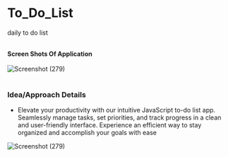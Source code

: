 # To_Do_List
daily to do list
<br><br>

**Screen Shots Of Application** <br><br>
![Screenshot (279)](https://github.com/Pavanjangle/CodeSoft-To-Do-List/blob/master/To%20Do%20List-SS.png?raw=true)
<br><br>
<h3>Idea/Approach Details</h3>
<ul>
<li>Elevate your productivity with our intuitive JavaScript to-do list app. Seamlessly manage tasks, set priorities, and track progress in a clean and user-friendly interface. Experience an efficient way to stay organized and accomplish your goals with ease

</ul>

![Screenshot (279)](https://github.com/Pavanjangle/CodeSoft-To-Do-List/blob/master/To%20Do%20List-SS.png?raw=true)
